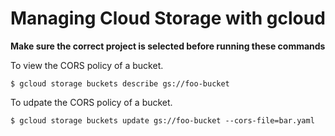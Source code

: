 # Managing Cloud Storage with gcloud


**Make sure the correct project is selected before running these commands**

To view the CORS policy of a bucket.

```
$ gcloud storage buckets describe gs://foo-bucket
```

To udpate the CORS policy of a bucket.

```
$ gcloud storage buckets update gs://foo-bucket --cors-file=bar.yaml
```


